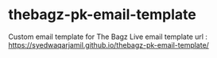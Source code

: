 # thebagz-pk-email-template
Custom email template for  The Bagz
Live email template url :  https://syedwaqarjamil.github.io/thebagz-pk-email-template/ 

